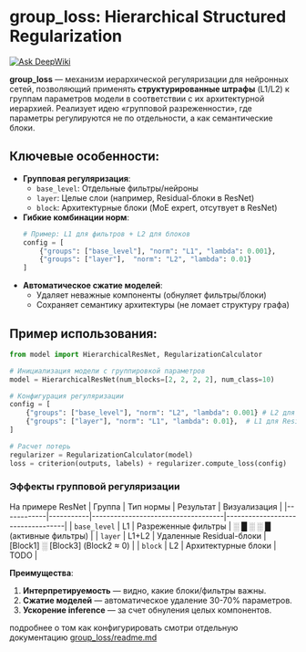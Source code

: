 # group_loss: Hierarchical Structured Regularization 

[![Ask DeepWiki](https://deepwiki.com/badge.svg)](https://deepwiki.com/avdosev/group_loss)

**group_loss** — механизм иерархической регуляризации для нейронных сетей, позволяющий применять **структурированные штрафы** (L1/L2) к группам параметров модели в соответствии с их архитектурной иерархией. Реализует идею «групповой разреженности», где параметры регулируются не по отдельности, а как семантические блоки.

## Ключевые особенности:
- **Групповая регуляризация**:
  - `base_level`: Отдельные фильтры/нейроны
  - `layer`: Целые слои (например, Residual-блоки в ResNet)
  - `block`: Архитектурные блоки (MoE expert, отсутвует в ResNet)
- **Гибкие комбинации норм**:
  ```python
  # Пример: L1 для фильтров + L2 для блоков
  config = [
      {"groups": ["base_level"], "norm": "L1", "lambda": 0.001},
      {"groups": ["layer"],  "norm": "L2", "lambda": 0.01}
  ]
  ```
- **Автоматическое сжатие моделей**:
  - Удаляет неважные компоненты (обнуляет фильтры/блоки)
  - Сохраняет семантику архитектуры (не ломает структуру графа)

## Пример использования:
```python
from model import HierarchicalResNet, RegularizationCalculator

# Инициализация модели с группировкой параметров
model = HierarchicalResNet(num_blocks=[2, 2, 2, 2], num_class=10)

# Конфигурация регуляризации
config = [
    {"groups": ["base_level"], "norm": "L2", "lambda": 0.001} # L2 для фильтров
    {"groups": ["layer"], "norm": "L1", "lambda": 0.01},  # L1 для Residual-слоев
]

# Расчет потерь
regularizer = RegularizationCalculator(model)
loss = criterion(outputs, labels) + regularizer.compute_loss(config)
```

### Эффекты групповой регуляризации

На примере ResNet
| Группа     | Тип нормы | Результат                          | Визуализация                     |
|------------|-----------|------------------------------------|----------------------------------|
| `base_level`   | L1        | Разреженные фильтры                | ░ █ ░ ░ █ (активные фильтры)     |
| `layer`    | L1+L2     | Удаленные Residual-блоки           | [Block1] ░ [Block3] (Block2 ≈ 0) |
| `block`    | L2        | Архитектурные блоки                | TODO                             |

**Преимущества**:
1. **Интерпретируемость** — видно, какие блоки/фильтры важны.
2. **Сжатие моделей** — автоматическое удаление 30-70% параметров.
3. **Ускорение inference** — за счет обнуления целых компонентов.

подробнее о том как конфигурировать смотри отдельную документацию [group_loss/readme.md](./group_loss/readme.md)